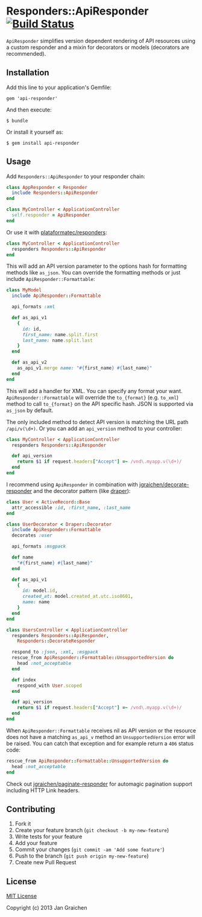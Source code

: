# Responders::ApiResponder [![Build Status](https://travis-ci.org/jgraichen/api-responder.png?branch=master)](https://travis-ci.org/jgraichen/api-responder)

`ApiResponder` simplifies version dependent rendering of API resources using a custom responder and a mixin for decorators or models (decorators are recommended).

## Installation

Add this line to your application's Gemfile:

    gem 'api-responder'

And then execute:

    $ bundle

Or install it yourself as:

    $ gem install api-responder

## Usage

Add `Responders::ApiResponder` to your responder chain:

```ruby
class AppResponder < Responder
  include Responders::ApiResponder
end

class MyController < ApplicationController
  self.responder = ApiResponder
end
```

Or use it with [plataformatec/responders](https://github.com/plataformatec/responders):

```ruby
class MyController < ApplicationController
  responders Responders::ApiResponder
end
```

This will add an API version parameter to the options hash for formatting methods like `as_json`. You can override the formatting methods or just include `ApiResponder::Formattable`:

```ruby
class MyModel
  include ApiResponder::Formattable

  api_formats :xml

  def as_api_v1
    {
      id: id,
      first_name: name.split.first
      last_name: name.split.last
    }
  end

  def as_api_v2
    as_api_v1.merge name: "#{first_name} #{last_name}"
  end
end
```

This will add a handler for XML. You can specify any format your want. `ApiResponder::Formattable` will override the `to_{format}` (e.g. `to_xml`) method to call `to_{format}` on the API specific hash. JSON is supported via `as_json` by default.

The only included method to detect API version is matching the URL path `/api/v(\d+)`. Or you can add an `api_version` method to your controller:

```ruby
class MyController < ApplicationController
  responders Responders::ApiResponder

  def api_version
    return $1 if request.headers["Accept"] =~ /vnd\.myapp.v(\d+)/
  end
end
```

I recommend using `ApiResponder` in combination with [jgraichen/decorate-responder](https://github.com/jgraichen/decorate-responder) and the decorator pattern (like [draper](https://github.com/drapergem/draper)):

```ruby
class User < ActiveRecord::Base
  attr_accessible :id, :first_name, :last_name
end

class UserDecorator < Draper::Decorator
  include ApiResponder::Formattable
  decorates :user

  api_formats :msgpack

  def name
    "#{first_name} #{last_name}"
  end

  def as_api_v1
    {
      id: model.id,
      created_at: model.created_at.utc.iso8601,
      name: name
    }
  end
end

class UsersController < ApplicationController
  responders Responders::ApiResponder,
    Responders::DecorateResponder

  respond_to :json, :xml, :msgpack
  rescue_from ApiResponder::Formattable::UnsupportedVersion do
    head :not_acceptable
  end

  def index
    respond_with User.scoped
  end

  def api_version
    return $1 if request.headers["Accept"] =~ /vnd\.myapp.v(\d+)/
  end
end
```

When `ApiResponder::Formattable` receives nil as API version or the resource does not have a matching `as_api_v` method an `UnsupportedVersion` error will be raised. You can catch that exception and for example return a `406` status code:

```ruby
rescue_from ApiResponder::Formattable::UnsupportedVersion do
  head :not_acceptable
end
```

Check out [jgraichen/paginate-responder](https://github.com/jgraichen/paginate-responder) for automagic pagination support including HTTP Link headers.

## Contributing

1. Fork it
2. Create your feature branch (`git checkout -b my-new-feature`)
3. Write tests for your feature
4. Add your feature
5. Commit your changes (`git commit -am 'Add some feature'`)
6. Push to the branch (`git push origin my-new-feature`)
7. Create new Pull Request

## License

[MIT License](http://www.opensource.org/licenses/mit-license.php)

Copyright (c) 2013 Jan Graichen
